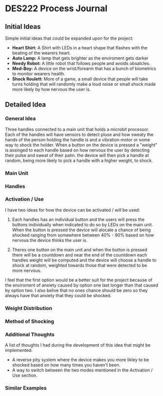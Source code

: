 # DES222 Process Journal

## Initial Ideas
Simple initial ideas that could be expanded upon for the project:

- **Heart Shirt:** A Shirt with LEDs in a heart shape that flashes with the beating of the wearers heart.
- **Auto Lamp:** A lamp that gets brighter as the enviroment gets darker
- **Needy Robot:** A little robot that follows people and avoids obsatcles.
- **Med-Boy:** A device on the wrist/forearm that has a bunch of biometrics to monitor wearers health.
- **Shock Roulett:** More of a game, a small device that people will take turns holding that will randomly make a loud noise or small shock made more likely by how nervous the user is.

## Detailed Idea

### General Idea
Three handles connected to a main unit that holds a microbit processor. Each of the handles will have sensors to detect pluse and how sweaty the hands of the person holding the handle is and a vibration motor or some way to shock the holder. When a button on the device is pressed a "weight" is assinged to each handle based on how nervous the user by detecting their pulse and sweat of their palm. the device will then pick a handle at random, being more likely to pick a handle with a higher weight, to shock.

### Main Unit


### Handles


### Activation / Use
I have two ideas for how the device can be activated / will be used:

1. Each handles has an individual button and the users will press the buttons individually when indicated to do so by LEDs on the main unit. When the button is pressed the device will alocate a chance of being shocked ranging from somewhere between 40% - 90% based on how nervous the device thinks the user is.

2. Theres one button on the main unit and when the button is pressed there will be a countdown and near the end of the countdown each handles weight will be computed and the device will choose a handle to shock at random, weighted towards those that were detected to be more nervous.

I feel that the first option would be a better suit for the project because of the enviroment of anxiety caused by option one last longer than that caused by option two. I also belive that no ones chance should be zero so they always have that anxiety that they could be shocked.

### Weight Distribution


### Method of Shocking



### Additional Thoughts
A list of thoughts I had during the development of this idea that might be implemented:
- A reverse pity system where the device makes you more likley to be shocked based on how many times you haven't been.
- A way to switch between the two modes mentioned in the Activation / Use section.

### Similar Examples

<!-- ## Image
![MTG Card ScreenShot](Images\Screenshot-2025-07-29-114042.png) -->
